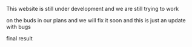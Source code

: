 <p>This website is still under development and we are still trying to work</p>
<p> on the buds in our plans and we will fix it soon and this is just an update with bugs</p>
<p>final result</p>
